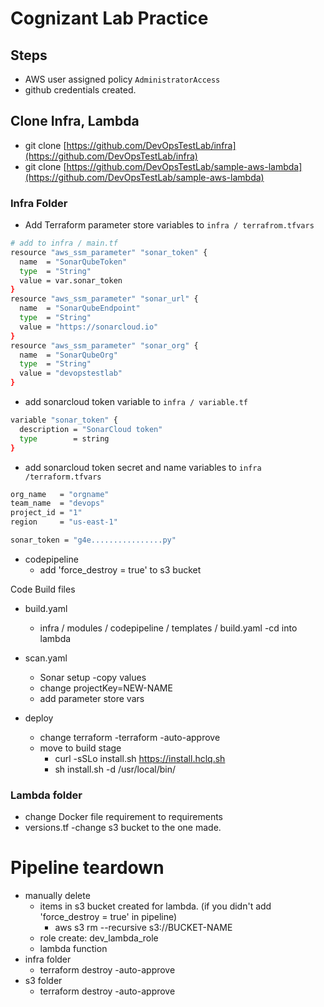 # Cognizant Lab Practice

## Steps
- AWS user assigned policy `AdministratorAccess`
- github credentials created.

## Clone Infra, Lambda
- git clone [https://github.com/DevOpsTestLab/infra](https://github.com/DevOpsTestLab/infra)
- git clone [https://github.com/DevOpsTestLab/sample-aws-lambda](https://github.com/DevOpsTestLab/sample-aws-lambda)

### Infra Folder
- Add Terraform parameter store variables to `infra / terrafrom.tfvars`
```sh
# add to infra / main.tf
resource "aws_ssm_parameter" "sonar_token" {
  name  = "SonarQubeToken"
  type  = "String"
  value = var.sonar_token
}
resource "aws_ssm_parameter" "sonar_url" {
  name  = "SonarQubeEndpoint"
  type  = "String"
  value = "https://sonarcloud.io"
}
resource "aws_ssm_parameter" "sonar_org" {
  name  = "SonarQubeOrg"
  type  = "String"
  value = "devopstestlab"
}
```
- add sonarcloud token variable to `infra / variable.tf`
```sh
variable "sonar_token" {
  description = "SonarCloud token"
  type        = string
}
```
- add sonarcloud token secret and name variables to `infra /terraform.tfvars`
```sh
org_name   = "orgname"
team_name  = "devops"
project_id = "1"
region     = "us-east-1"

sonar_token = "g4e................py"
```
- codepipeline
  - add 'force_destroy = true' to s3 bucket

Code Build files
- build.yaml
  - infra / modules / codepipeline / templates / build.yaml -cd into lambda

- scan.yaml
  - Sonar setup -copy values
  - change projectKey=NEW-NAME
  - add parameter store vars

- deploy
  - change terraform -terraform -auto-approve
  - move to build stage
    - curl -sSLo install.sh https://install.hclq.sh
    - sh install.sh -d /usr/local/bin/


### Lambda folder
- change Docker file requirement to requirements
- versions.tf  -change s3 bucket to the one made.


# Pipeline teardown
- manually delete
  - items in s3 bucket created for lambda. (if you didn't add 'force_destroy = true' in pipeline)
    - aws s3 rm --recursive s3://BUCKET-NAME
  - role create: dev_lambda_role
  - lambda function
- infra folder
  - terraform destroy -auto-approve
- s3 folder
  - terraform destroy -auto-approve